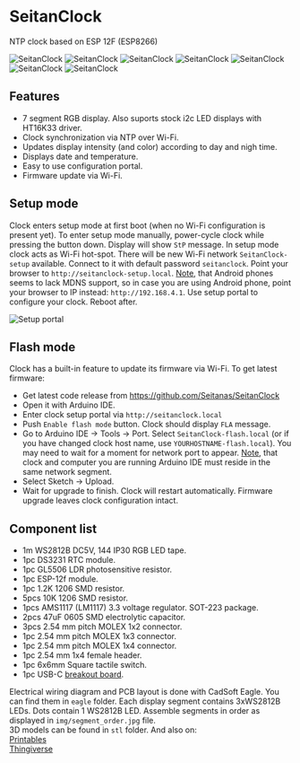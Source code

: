 
# SeitanClock
NTP clock based on ESP 12F (ESP8266)

![SeitanClock](https://raw.githubusercontent.com/Seitanas/SeitanClock/master/img/cyan.jpg)
![SeitanClock](https://raw.githubusercontent.com/Seitanas/SeitanClock/master/img/violet.jpg)
![SeitanClock](https://raw.githubusercontent.com/Seitanas/SeitanClock/master/img/pink.jpg)
![SeitanClock](https://raw.githubusercontent.com/Seitanas/SeitanClock/master/img/board.jpg)
![SeitanClock](https://raw.githubusercontent.com/Seitanas/SeitanClock/master/img/board_2.jpg)
![SeitanClock](https://raw.githubusercontent.com/Seitanas/SeitanClock/master/img/inside.jpg)
![SeitanClock](https://raw.githubusercontent.com/Seitanas/SeitanClock/master/img/filter.jpg)

## Features
- 7 segment RGB display. Also suports stock i2c LED displays with HT16K33 driver.
- Clock synchronization via NTP over Wi-Fi.
- Updates display intensity (and color) according to day and nigh time.
- Displays date and temperature.
- Easy to use configuration portal.
- Firmware update via Wi-Fi.

## Setup mode
Clock enters setup mode at first boot (when no Wi-Fi configuration is present yet).
To enter setup mode manually, power-cycle clock while pressing the button down.
Display will show `StP` message.
In setup mode clock acts as Wi-Fi hot-spot. There will be new Wi-Fi network `SeitanClock-setup` available. Connect to it with default password `seitanclock`. Point your browser to `http://seitanclock-setup.local`. 
<u>Note</u>, that Android phones seems to lack MDNS support, so in case you are using Android phone, point your browser to IP instead: `http://192.168.4.1`.
Use setup portal to configure your clock. Reboot after.

![Setup portal](https://raw.githubusercontent.com/Seitanas/SeitanClock/master/img/setup_portal.jpg)


## Flash mode
Clock has a built-in feature to update its firmware via Wi-Fi.
To get latest firmware:
- Get latest code release from https://github.com/Seitanas/SeitanClock
- Open it with Arduino IDE.
- Enter clock setup portal via `http://seitanclock.local`
- Push `Enable flash mode` button. Clock should display `FLA` message.
- Go to Arduino IDE -> Tools -> Port. Select `SeitanClock-flash.local` (or if you have changed clock host name, use `YOURHOSTNAME-flash.local`). You may need to wait for a moment for network port to appear.
<u>Note</u>, that clock and computer you are running Arduino IDE must reside in the same network segment.
- Select Sketch -> Upload.
- Wait for upgrade to finish. Clock will restart automatically. Firmware upgrade leaves clock configuration intact.

## Component list
- 1m WS2812B DC5V, 144 IP30 RGB LED tape.
- 1pc DS3231 RTC module.
- 1pc GL5506 LDR photosensitive resistor.
- 1pc ESP-12f module.
- 1pc 1.2K 1206 SMD resistor.
- 5pcs 10K 1206 SMD resistor.
- 1pcs AMS1117 (LM1117) 3.3 voltage regulator. SOT-223 package.
- 2pcs 47uF 0605 SMD electrolytic capacitor.
- 3pcs 2.54 mm pitch MOLEX 1x2 connector.
- 1pc 2.54 mm pitch MOLEX 1x3 connector.
- 1pc 2.54 mm pitch MOLEX 1x4 connector.
- 1pc 2.54 mm 1x4 female header.
- 1pc 6x6mm Square tactile switch.
- 1pc USB-C [breakout board](https://www.adafruit.com/product/4396).

Electrical wiring diagram and PCB layout is done with CadSoft Eagle. You can find them in `eagle` folder.
Each display segment contains 3xWS2812B LEDs. Dots contain 1 WS2812B LED. Assemble segments in order as displayed in `img/segment_order.jpg` file.  
3D models can be found in `stl` folder. And also on:  
[Printables](https://www.printables.com/model/792393-seitanclock-rgb-ntp-clock)  
[Thingiverse](https://www.thingiverse.com/thing:6516316)  
